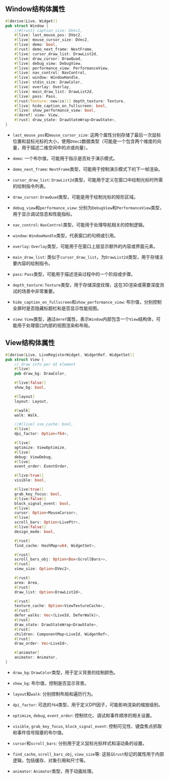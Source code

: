 ## Window结构体属性

```rust
#[derive(Live, Widget)]
pub struct Window {
    //#[rust] caption_size: DVec2,
    #[live] last_mouse_pos: DVec2,
    #[live] mouse_cursor_size: DVec2,
    #[live] demo: bool,
    #[rust] demo_next_frame: NextFrame,
    #[live] cursor_draw_list: DrawList2d,
    #[live] draw_cursor: DrawQuad,
    #[live] debug_view: DebugView,
    #[live] performance_view: PerformanceView,
    #[live] nav_control: NavControl,
    #[live] window: WindowHandle,
    #[live] stdin_size: DrawColor,
    #[live] overlay: Overlay,
    #[live] main_draw_list: DrawList2d,
    #[live] pass: Pass,
    #[rust(Texture::new(cx))] depth_texture: Texture,
    #[live] hide_caption_on_fullscreen: bool, 
    #[live] show_performance_view: bool,
    #[deref] view: View,
    #[rust] draw_state: DrawStateWrap<DrawState>,
}
```

- `last_mouse_pos`和`mouse_cursor_size`: 这两个属性分别存储了最后一次鼠标位置和鼠标光标的大小，使用`DVec2`数据类型（可能是一个包含两个维度的向量，用于描述二维空间中的点或向量）。

- `demo`: 一个布尔值，可能用于指示是否处于演示模式。

- `demo_next_frame`: `NextFrame`类型，可能用于控制演示模式下的下一帧渲染。

- `cursor_draw_list`: `DrawList2d`类型，可能用于定义在窗口中绘制光标时所需的绘制指令列表。

- `draw_cursor`: `DrawQuad`类型，可能是用于绘制光标的矩形区域。

- `debug_view`和`performance_view`: 分别为`DebugView`和`PerformanceView`类型，用于显示调试信息和性能指标。

- `nav_control`: `NavControl`类型，可能用于处理导航相关的控制逻辑。

- `window`: `WindowHandle`类型，代表窗口的句柄或引用。

- `overlay`: `Overlay`类型，可能用于在窗口上层显示额外的内容或界面元素。

- `main_draw_list`: 类似于`cursor_draw_list`，为`DrawList2d`类型，用于存储主要内容的绘制指令。

- `pass`: `Pass`类型，可能用于描述渲染过程中的一个阶段或步骤。

- `depth_texture`: `Texture`类型，用于存储深度纹理，这在3D渲染或需要深度测试的场景中非常重要。

- `hide_caption_on_fullscreen`和`show_performance_view`: 布尔值，分别控制全屏时是否隐藏标题栏和是否显示性能视图。

- `view`: `View`类型，通过`deref`属性，表示`Window`内部包含一个`View`结构体，可能用于处理窗口内部的视图渲染和布局。

## View结构体属性

```rust
#[derive(Live, LiveRegisterWidget, WidgetRef, WidgetSet)]
pub struct View {
    // draw info per UI element
    #[live]
    pub draw_bg: DrawColor,

    #[live(false)]
    show_bg: bool,

    #[layout]
    layout: Layout,

    #[walk]
    walk: Walk,

    //#[live] use_cache: bool,
    #[live]
    dpi_factor: Option<f64>,

    #[live]
    optimize: ViewOptimize,
    #[live]
    debug: ViewDebug,
    #[live]
    event_order: EventOrder,

    #[live(true)]
    visible: bool,

    #[live(true)]
    grab_key_focus: bool,
    #[live(false)]
    block_signal_event: bool,
    #[live]
    cursor: Option<MouseCursor>,
    #[live]
    scroll_bars: Option<LivePtr>,
    #[live(false)]
    design_mode: bool,

    #[rust]
    find_cache: HashMap<u64, WidgetSet>,

    #[rust]
    scroll_bars_obj: Option<Box<ScrollBars>>,
    #[rust]
    view_size: Option<DVec2>,

    #[rust]
    area: Area,
    #[rust]
    draw_list: Option<DrawList2d>,

    #[rust]
    texture_cache: Option<ViewTextureCache>,
    #[rust]
    defer_walks: Vec<(LiveId, DeferWalk)>,
    #[rust]
    draw_state: DrawStateWrap<DrawState>,
    #[rust]
    children: ComponentMap<LiveId, WidgetRef>,
    #[rust]
    draw_order: Vec<LiveId>,

    #[animator]
    animator: Animator,
}
```


- `draw_bg`: `DrawColor`类型，用于定义背景的绘制颜色。

- `show_bg`: 布尔值，控制是否显示背景。

- `layout`和`walk`: 分别控制布局和遍历行为。

- `dpi_factor`: 可选的`f64`类型，用于定义DPI因子，可能影响渲染的缩放级别。

- `optimize`, `debug`, `event_order`: 控制优化、调试和事件顺序的相关设置。

- `visible`, `grab_key_focus`, `block_signal_event`: 控制可见性、键盘焦点抓取和事件信号阻塞的布尔值。

- `cursor`和`scroll_bars`: 分别用于定义鼠标光标样式和滚动条的设置。

- `find_cache`, `scroll_bars_obj`, `view_size`等: 这些以`rust`标记的属性用于内部逻辑，包括缓存、对象引用和尺寸等。

- `animator`: `Animator`类型，用于动画处理。
